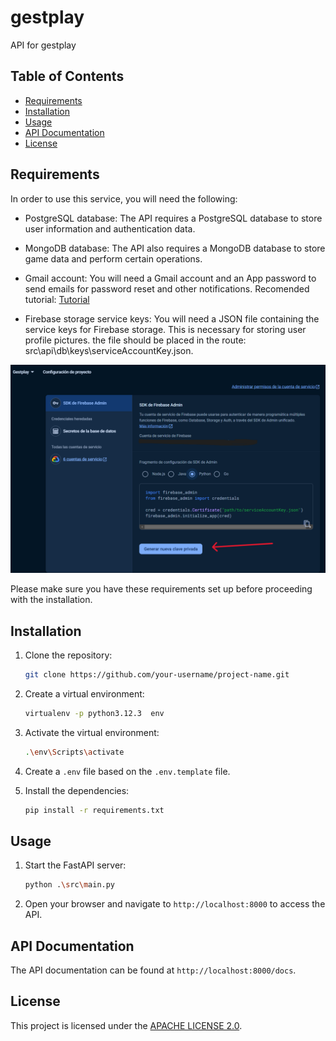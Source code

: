 # gestplay
 API for gestplay

## Table of Contents

- [Requirements](#requirements)
- [Installation](#installation)
- [Usage](#usage)
- [API Documentation](#api-documentation)
- [License](#license)

## Requirements

In order to use this service, you will need the following:

- PostgreSQL database: The API requires a PostgreSQL database to store user information and authentication data.

- MongoDB database: The API also requires a MongoDB database to store game data and perform certain operations.

- Gmail account: You will need a Gmail account and an App password to send emails for password reset and other notifications.
  Recomended tutorial: [Tutorial](https://www.youtube.com/watch?v=g_j6ILT-X0k)

- Firebase storage service keys: You will need a JSON file containing the service keys for Firebase storage. This is necessary for storing user profile pictures. the file should be placed in the route: src\api\db\keys\serviceAccountKey.json.

![Genarate new private key in firebase](image.png)


Please make sure you have these requirements set up before proceeding with the installation.


## Installation
1. Clone the repository:

    ```bash
    git clone https://github.com/your-username/project-name.git
    ```

2. Create a virtual environment:

    ```bash
    virtualenv -p python3.12.3  env
    ```

3. Activate the virtual environment:

    ```bash
    .\env\Scripts\activate
    ```

4. Create a `.env` file based on the `.env.template` file.

5. Install the dependencies:

    ```bash
    pip install -r requirements.txt
    ```

## Usage

1. Start the FastAPI server:

    ```bash
    python .\src\main.py
    ```

2. Open your browser and navigate to `http://localhost:8000` to access the API.

## API Documentation

The API documentation can be found at `http://localhost:8000/docs`.

## License

This project is licensed under the [APACHE LICENSE 2.0](LICENSE).
